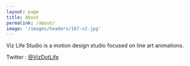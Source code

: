 ```yaml
---
layout: page
title: About
permalink: /about/
image: '/images/headers/167-v2.jpg'
---
```


Viz Life Studio is a motion design studio focused on line art animations.  

Twitter : [@VizDotLife](https://twitter.com/VizDotLife)  
